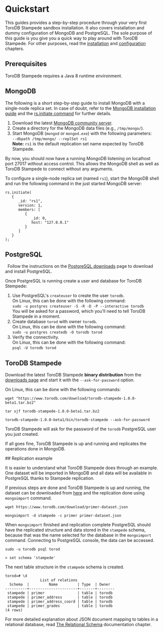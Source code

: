 <h1>Quickstart</h1>

This guides provides a step-by-step procedure through your very first ToroDB Stampede sandbox installation. It also covers installation and dummy configuration of MongoDB and PostgreSQL. The sole purpose of this guide is you give you a quick way to play around with ToroDB Stampede. For other purposes, read the [installation](installation/prerequisites.md) and [configuration](configuration/index.md) chapters.


## Prerequisites

ToroDB Stampede requires a Java 8 runtime environment.

## MongoDB

The following is a short step-by-step guide to install MongoDB with a single-node replica set. In case of doubt, refer to the [MongoDB installation guide](https://docs.mongodb.com/manual/administration/install-community/) and the [rs.initiate command](https://docs.mongodb.com/manual/reference/method/rs.initiate/) for further details.

1. Download the latest [MongoDB community server](https://www.mongodb.com/download-center#community).
1. Create a directory for the MongoDB data files (e.g., `/tmp/mongo/`).
1. Start MongoDB (`mongod` or `mongod.exe`) with the following parameters:  
    `--dbpath /tmp/mongo/ --replSet rs1`  
    **Note:** `rs1` is the default replication set name expected by ToroDB Stampede. 

By now, you should now have a running MongoDB listening on localhost port 27017 without access control. This allows the MongoDB shell as well as ToroDB Stampede to connect without any arguments.

To configure a single-node replica set (named `rs1`), start the MongoDB shell and run the following command in the just started MongoDB server:

```
rs.initiate(
   {
      _id: "rs1",
      version: 1,
      members: [
         {
            _id: 0,
            host: "127.0.0.1"
         }
      ]
   }
);
```

## PostgreSQL

 
Follow the instructions on the [PostgreSQL downloads](https://www.postgresql.org/download/) page to download and install PostgreSQL.

Once PostgreSQL is running create a user and database for ToroDB Stempede:

1. Use PostgreSQL's `createuser` to create the user `torodb`.  
   On Linux, this can be done with the following command:  
    `sudo -u postgres createuser -S -R -D -P --interactive torodb`  
   You will be asked for a password, which you'll need to tell ToroDB Stampede in a moment.
1. Create database `torod` with owner `torodb`.  
   On Linux, this can be done with the following command:  
    `sudo -u postgres createdb -O torodb torod`
1. Verify the connectivity.  
   On Linux, this can be done with the following command:  
    `psql -U torodb torod`

## ToroDB Stampede

Download the latest ToroDB Stampede **binary distribution** from the [downloads page](https://www.torodb.com/stampede/download) and start it with the `--ask-for-password` option.

On Linux, this can be done with the following commands:

```no-highlight
wget "https://www.torodb.com/download/torodb-stampede-1.0.0-beta1.tar.bz2"

tar xjf torodb-stampede-1.0.0-beta1.tar.bz2

torodb-stampede-1.0.0-beta1/bin/torodb-stampede --ask-for-password
```

ToroDB Stampede will ask for the password of the `torodb` PostgreSQL user you just created.

If all goes fine, ToroDB Stampede is up and running and replicates the operations done in MongoDB.

## Replication example

It is easier to understand what ToroDB Stampede does through an example. One dataset will be imported in MongoDB and all data will be available in PostgreSQL thanks to Stampede replication.

If previous steps are done and ToroDB Stampede is up and running, the dataset can be downloaded from  [here](https://www.torodb.com/download/primer-dataset.json) and the replication done using `mongoimport` command.

```no-highlight
wget https://www.torodb.com/download/primer-dataset.json

mongoimport -d stampede -c primer primer-dataset.json
```

When `mongoimport` finished and replication complete PostgreSQL should have the replicated structure and data stored in the `stampede` schema, because that was the name selected for the database in the `mongoimport` command. Connecting to PostgreSQL console, the data can be accessed.

```no-highlight
sudo -u torodb psql torod

> set schema 'stampede'
```

The next table structure in the `stampede` schema is created.

```no-highlight
torod=# \d
                List of relations
  Schema  |         Name         | Type  | Owner  
----------+----------------------+-------+--------
 stampede | primer               | table | torodb
 stampede | primer_address       | table | torodb
 stampede | primer_address_coord | table | torodb
 stampede | primer_grades        | table | torodb
(4 rows)
```

For more detailed explanation about JSON document mapping to tables in a relational database, read [The Relational Schema](relational-schema.md) documentation chapter.
